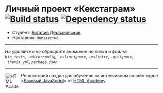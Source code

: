 # Личный проект «Кекстаграм» [![Build status][travis-image]][travis-url] [![Dependency status][dependency-image]][dependency-url]

* Студент: [Виталий Дервановский](https://up.htmlacademy.ru/javascript/6/user/203026).
* Наставник: `Неизвестно`.

---

_Не удаляйте и не обращайте внимание на папки и файлы:_<br>
_`bin`, `tests`, `.editorconfig`, `.eslintignore`, `.eslintrc`, `.gitignore`, `.travis.yml`, `package.json`._

---

<a href="https://htmlacademy.ru/intensive/javascript"><img align="left" width="50" height="50" title="HTML Academy" src="https://up.htmlacademy.ru/static/img/intensive/javascript/logo-for-github.svg"></a>

Репозиторий создан для обучения на интенсивном онлайн‑курсе «[Базовый JavaScript](https://htmlacademy.ru/intensive/javascript)» от [HTML Academy](https://htmlacademy.ru).

[travis-image]: https://travis-ci.org/htmlacademy-javascript/203026-kekstagram.svg?branch=master
[travis-url]: https://travis-ci.org/htmlacademy-javascript/203026-kekstagram
[dependency-image]: https://david-dm.org/htmlacademy-javascript/203026-kekstagram.svg?style=flat-square
[dependency-url]: https://david-dm.org/htmlacademy-javascript/203026-kekstagram
